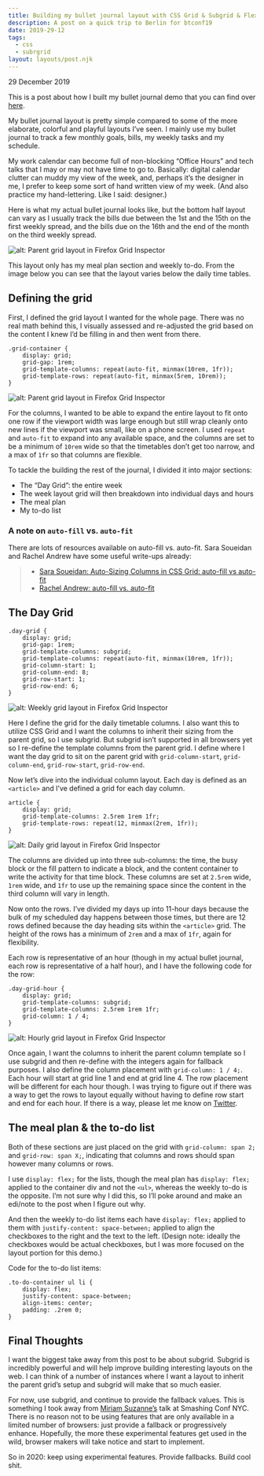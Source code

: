 ```yaml
---
title: Building my bullet journal layout with CSS Grid & Subgrid & Flexbox 
description: A post on a quick trip to Berlin for btconf19
date: 2019-29-12
tags:
  - css
  - subrgrid
layout: layouts/post.njk
---
```


<p class="blog-post__date">29 December 2019</p>

This is a post about how I built my bullet journal demo that you can find over [here](https://stephaniestimac.com/css-grid-experiments/project6/). 

My bullet journal layout is pretty simple compared to some of the more elaborate, colorful and playful layouts I’ve seen. I mainly use my bullet journal to track a few monthly goals, bills, my weekly tasks and my schedule. 

My work calendar can become full of non-blocking “Office Hours” and tech talks that I may or may not have time to go to. Basically: digital calendar clutter can muddy my view of the week, and, perhaps it’s the designer in me, I prefer to keep some sort of hand written view of my week.  (And also practice my hand-lettering. Like I said: designer.)

Here is what my actual bullet journal looks like, but the bottom half layout can vary as I usually track the bills due between the 1st and the 15th on the first weekly spread, and the bills due on the 16th and the end of the month on the third weekly spread.


![alt: Parent grid layout in Firefox Grid Inspector](../../img/post-6/bullet-journal.jpg)

This layout only has my meal plan section and weekly to-do. From the image below you can see that the layout varies below the daily time tables. 

## Defining the grid
First, I defined the grid layout I wanted for the whole page. There was no real math behind this, I visually assessed and re-adjusted the grid based on the content I knew I’d be filling in and then went from there.  

```
.grid-container { 
    display: grid; 
    grid-gap: 1rem;
    grid-template-columns: repeat(auto-fit, minmax(10rem, 1fr));
    grid-template-rows: repeat(auto-fit, minmax(5rem, 10rem));
}
```

![alt: Parent grid layout in Firefox Grid Inspector](../../img/post-6/grid-parent.jpg)

For the columns, I wanted to be able to expand the entire layout to fit onto one row if the viewport width was large enough but still wrap cleanly onto new lines if the viewport was small, like on a phone screen. I used `repeat` and `auto-fit` to expand into any available space, and the columns are set to be a minimum of `10rem` wide so that the timetables don’t get too narrow, and a max of `1fr` so that columns are flexible. 

To tackle the building the rest of the journal, I divided it into major sections:

* The “Day Grid”: the entire week 
* The week layout grid will then breakdown into individual days and hours 
* The meal plan 
* My to-do list  


### A note on `auto-fill` vs. `auto-fit` 

There are lots of resources available on auto-fill vs. auto-fit. Sara Soueidan and Rachel Andrew have some useful write-ups already: 

> * [Sara Soueidan: Auto-Sizing Columns in CSS Grid: auto-fill vs auto-fit](https://css-tricks.com/auto-sizing-columns-css-grid-auto-fill-vs-auto-fit/)
> * [Rachel Andrew: auto-fill vs. auto-fit](https://gridbyexample.com/examples/example37/)


## The Day Grid

```
.day-grid { 
    display: grid; 
    grid-gap: 1rem; 
    grid-template-columns: subgrid; 
    grid-template-columns: repeat(auto-fit, minmax(10rem, 1fr)); 
    grid-column-start: 1; 
    grid-column-end: 8; 
    grid-row-start: 1; 
    grid-row-end: 6; 
}
```

![alt: Weekly grid layout in Firefox Grid Inspector](../../img/post-6/grid-weekly.jpg)

Here I define the grid for the daily timetable columns. I also want this to utilize CSS Grid and I want the columns to inherit their sizing from the parent grid, so I use subgrid. But subgrid isn’t supported in all browsers yet so I re-define the template columns from the parent grid. I define where I want the day grid to sit on the parent grid with `grid-column-start`, `grid-column-end`, `grid-row-start`, `grid-row-end`. 

Now let’s dive into the individual column layout. Each day is defined as an `<article>` and I’ve defined a grid for each day column.  

``` 
article { 
    display: grid; 
    grid-template-columns: 2.5rem 1rem 1fr; 
    grid-template-rows: repeat(12, minmax(2rem, 1fr)); 
} 
``` 
![alt: Daily grid layout in Firefox Grid Inspector](../../img/post-6/grid-daily.jpg)

The columns are divided up into three sub-columns: the time, the busy block or the fill pattern to indicate a block, and the content container to write the activity for that time block. These columns are set at `2.5rem` wide, `1rem` wide, and `1fr` to use up the remaining space since the content in the third column will vary in length. 

Now onto the rows. I’ve divided my days up into 11-hour days because the bulk of my scheduled day happens between those times, but there are 12 rows defined because the day heading sits within the `<article>` grid. The height of the rows has a minimum of `2rem` and a max of `1fr`, again for flexibility. 

Each row is representative of an hour (though in my actual bullet journal, each row is representative of a half hour), and I have the following code for the row: 

```
.day-grid-hour { 
    display: grid; 
    grid-template-columns: subgrid; 
    grid-template-columns: 2.5rem 1rem 1fr; 
    grid-column: 1 / 4; 
}
```

![alt: Hourly grid layout in Firefox Grid Inspector](../../img/post-6/grid-hourly.jpg)

Once again, I want the columns to inherit the parent column template so I use subgrid and then re-define with the integers again for fallback purposes. I also define the column placement with `grid-column: 1 / 4;`. Each hour will start at grid line 1 and end at grid line 4. The row placement will be different for each hour though. I was trying to figure out if there was a way to get the rows to layout equally without having to define row start and end for each hour. If there is a way, please let me know on [Twitter](https://twitter.com/seaotta). 

## The meal plan & the to-do list 

Both of these sections are just placed on the grid with `grid-column: span 2;` and `grid-row: span X;`, indicating that columns and rows should span however many columns or rows. 

I use `display: flex;` for the lists, though the meal plan has `display: flex;` applied to the container div and not the `<ul>`, whereas the weekly to-do is the opposite. I’m not sure why I did this, so I’ll poke around and make an edi/note to the post when I figure out why.  

And then the weekly to-do list items each have `display: flex;` applied to them with `justify-content: space-between;` applied to align the checkboxes to the right and the text to the left. (Design note: ideally the checkboxes would be actual checkboxes, but I was more focused on the layout portion for this demo.) 

Code for the to-do list items: 

```
.to-do-container ul li { 
    display: flex; 
    justify-content: space-between; 
    align-items: center; 
    padding: .2rem 0; 
}
``` 

## Final Thoughts 

I want the biggest take away from this post to be about subgrid. Subgrid is incredibly powerful and will help improve building interesting layouts on the web. I can think of a number of instances where I want a layout to inherit the parent grid’s setup and subgrid will make that so much easier.  

For now, use subgrid, and continue to provide the fallback values. This is something I took away from [Miriam Suzanne’s](https://twitter.com/MiriSuzanne) talk at Smashing Conf NYC. There is no reason not to be using features that are only available in a limited number of browsers: just provide a fallback or progressively enhance. Hopefully, the more these experimental features get used in the wild, browser makers will take notice and start to implement.  

So in 2020: keep using experimental features. Provide fallbacks. Build cool shit.